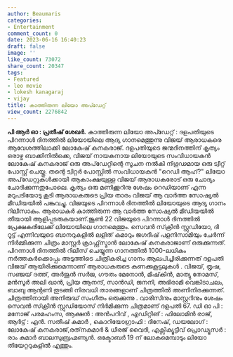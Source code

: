 ```yaml
---
author: Beaumaris
categories:
- Entertainment
comment_count: 0
date: 2023-06-16 16:40:23
draft: false
image: ''
like_count: 73072
share_count: 20347
tags:
- Featured
- leo movie
- lokesh kanagaraj
- vijay
title: കാത്തിരുന്ന ലിയോ അപ്ഡേറ്റ്
view_count: 2276842
---
```


**പി ആർ ഓ : പ്രതീഷ് ശേഖർ.** കാത്തിരുന്ന ലിയോ അപ്ഡേറ്റ് : ദളപതിയുടെ പിറന്നാൾ ദിനത്തിൽ ലിയോയിലെ ആദ്യ ഗാനമെത്തുന്നു വിജയ് ആരാധകരെ ആവേശത്തിലാക്കി ലോകേഷ് കനകരാജ്. ദളപതിയുടെ ജന്മദിനത്തിന് കൃത്യം ഒരാഴ്ച ബാക്കിനിൽക്കെ, വിജയ് നായകനായ ലിയോയുടെ സംവിധായകൻ ലോകേഷ് കനകരാജ് ഒരു അപ്‌ഡേറ്റിന്റെ സൂചന നൽകി നിഗൂഢമായ ഒരു ട്വീറ്റ് പോസ്റ്റ് ചെയ്തു. തന്റെ ട്വിറ്റർ പോസ്റ്റിൽ സംവിധായകൻ "റെഡി ആഹ്?" ലിയോ അപ്‌ഡേറ്റുകൾക്കായി ആകാംക്ഷയുള്ള വിജയ് ആരാധകരോട് ഒരു ചോദ്യം ചോദിക്കുന്നതുപോലെ. കൃത്യം ഒരു മണിക്കൂറിനു ശേഷം റെഡിയാണ് എന്ന മറുപടിയോടു കൂടി ആരാധകരുടെ പ്രിയ താരം വിജയ് ആ വാർത്ത സോഷ്യൽ മീഡിയയിൽ പങ്കുവച്ചു. വിജയുടെ പിറന്നാൾ ദിനത്തിൽ ലിയോയുടെ ആദ്യ ഗാനം റിലീസാകും. ആരാധകർ കാത്തിരുന്ന ആ വാർത്ത സോഷ്യൽ മീഡിയയിൽ തീയായി ആളിപ്പടരുകയാണ്.ജൂൺ 22 വിജയുടെ പിറന്നാൾ ദിനത്തിൽ പ്രേക്ഷകരിലേക്ക് ലിയോയിലെ ഗാനമെത്തും. [](https://cdn.boolokam.com/articles/2023/06/dqqqwwww-1.jpg)സെവൻ സ്‌ക്രീൻ സ്റ്റുഡിയോ, ദി റൂട്ട് എന്നിവയുടെ ബാനറുകളിൽ ലളിത് കുമാറും ജഗദീഷ് പളനിസാമിയും ചേർന്ന് നിർമ്മിക്കുന്ന ചിത്രം മാസ്റ്റർ ക്രാഫ്റ്റ്‌സ്മാൻ ലോകേഷ് കനകരാജാണ് ഒരുക്കുന്നത്. പിറന്നാൾ ദിനത്തിൽ റിലീസ് ചെയ്യുന്ന ഗാനത്തിൽ 1000-ലധികം നർത്തകർക്കൊപ്പം അടുത്തിടെ ചിത്രീകരിച്ച ഗാനം ആലപിച്ചിരിക്കുന്നത് ദളപതി വിജയ് ആയിരിക്കുമെന്നാണ് ആരാധകരുടെ കണക്കുകൂട്ടലുകൾ . വിജയ്, തൃഷ, സഞ്ജയ് ദത്ത്, അർജുൻ സർജ, ഗൗതം മേനോൻ, മിഷ്‌കിൻ, മാത്യു തോമസ്, മൻസൂർ അലി ഖാൻ, പ്രിയ ആനന്ദ്, സാൻഡി, ജനനി, അഭിരാമി വെങ്കിടാചലം, ബാബു ആന്റണി തുടങ്ങി നിരവധി താരങ്ങളാണ് ചിത്രത്തിൽ അണിനിരക്കുന്നത്. ചിത്രത്തിനായി അനിരുദ്ധ് സംഗീതം ഒരുക്കുന്നു . വാരിസിനും മാസ്റ്ററിനും ശേഷം സെവൻ സ്‌ക്രീൻ സ്റ്റുഡിയോസ് നിർമിക്കുന്ന ചിത്രമാണ് ദളപതി 67. ഡി ഓ പി : മനോജ് പരമഹംസ, ആക്ഷൻ : അൻപറിവ് , എഡിറ്റിങ് : ഫിലോമിൻ രാജ്, ആർട്ട് : എൻ. സതീഷ് കുമാർ , കൊറിയോഗ്രാഫി : ദിനേഷ്, ഡയലോഗ് : ലോകേഷ് കനകരാജ്,രത്‌നകുമാർ & ധീരജ് വൈദി, എക്സിക്യൂട്ടീവ് പ്രൊഡ്യൂസർ : രാം കുമാർ ബാലസുബ്രഹ്മണ്യൻ. ഒക്ടോബർ 19 ന് ലോകമെമ്പാടും ലിയോ തിയേറ്ററുകളിൽ എത്തും.